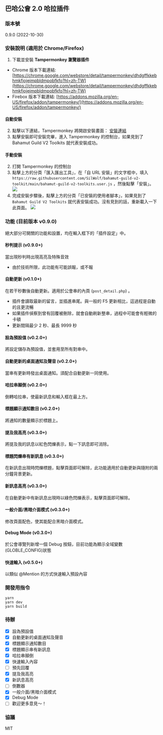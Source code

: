 ## 巴哈公會 2.0 哈拉插件

### 版本號

0.9.0 (2022-10-30)

### 安裝說明 (適用於 Chrome/Firefox)

1. 下載並安裝 **Tampermonkey 瀏覽器插件**

- Chrome 版本下載連結: [https://chrome.google.com/webstore/detail/tampermonkey/dhdgffkkebhmkfjojejmpbldmpobfkfo?hl=zh-TW](https://chrome.google.com/webstore/detail/tampermonkey/dhdgffkkebhmkfjojejmpbldmpobfkfo?hl=zh-TW)
- Firebox 版本下載連結: [https://addons.mozilla.org/en-US/firefox/addon/tampermonkey/](https://addons.mozilla.org/en-US/firefox/addon/tampermonkey/)

#### 自動安裝

2. 點擊以下連結，Tampermonkey 將開啟安裝畫面： [安裝連結](https://raw.githubusercontent.com/SilWolf/bahamut-guild-v2-toolkit/main/dist/bahamut-guild-v2-toolkit.user.js)
3. 點擊安裝即可安裝完畢，進入 Tampermonkey 的控制台，如果見到了 Bahamut Guild V2 Toolkits 就代表安裝成功。

#### 手動安裝

2. 打開 Tampermonkey 的控制台
3. 點擊上方的分頁「匯入匯出工具」，在「自 URL 安裝」的文字框中，填入 `https://raw.githubusercontent.com/SilWolf/bahamut-guild-v2-toolkit/main/bahamut-guild-v2-toolkits.user.js` ，然後點擊「安裝」。
   ![](https://i.imgur.com/GXLzzkp.png)
4. 完成安裝步驟後，點擊上方的分頁「已安裝的使用者腳本」，如果見到了 `Bahamut Guild V2 Toolkits` 就代表安裝成功。沒有見到的話，重新載入一下此頁面。
   ![](https://i.imgur.com/LP5dQid.png)

### 功能 (目前版本 v0.9.0)

絕大部分可開關的功能和設置，均在輸入框下的「插件設定」中。

#### 秒判提示 (v0.9.0+)

當出現秒判時出現高亮及特殊音效

- 由於技術所限，此功能有可能誤報，或不報

#### 自動更新 (v0.1.0+)

在若干秒數後自動更新。適用於公會串的內頁 (`post_detail.php`) 。

- 插件會讀取最新的留言，並插進串尾。與一般的 F5 更新相比，這過程是自動的且更流暢
- 如果插件偵察到曾有回覆被刪除，就會自動刷新整串，過程中可能會有輕微的卡頓
- 更新間隔最少 2 秒、最長 9999 秒

#### 設為預設值 (v0.2.0+)

將設定儲存為預設值，並套用至所有對串中。

#### 自動更新的桌面通知及聲音 (v0.2.0+)

當串有更新時發出桌面通知。須配合自動更新一同使用。

#### 哈拉串顛倒 (v0.2.0+)

倒轉哈拉串，使最新訊息和輸入框在最上方。

#### 標題顯示通知數目 (v0.2.0+)

將通知的數量顯示於標題上。

#### 提及我高亮 (v0.3.0+)

將提及我的訊息以紅色閃爍表示，點一下訊息即可消除。

#### 標題閃爍串有新訊息 (v0.3.0+)

在新訊息出現時閃爍標題，點擊頁面即可解除，此功能適用於自動更新與隨附的兩分鐘背景更新。

#### 新訊息高亮 (v0.3.0+)

在自動更新中有新訊息出現時以綠色閃爍表示，點擊頁面即可解除。

#### 一般介面/黑暗介面模式 (v0.3.0+)

修改頁面配色，使其能配合黑暗介面模式。

#### Debug Mode (v0.3.0+)

於公會導覽列新增一個 Debug 按鈕，目前功能為顯示全域變數(GLOBLE_CONFIG)狀態

#### 快速輸入 (v0.5.0+)

以類似 @Mention 的方式快速輸入預設內容

### 開發用指令

```
yarn
yarn dev
yarn build
```

### 待辦

- [x] 設為預設值
- [x] 自動更新的桌面通知及聲音
- [x] 標題顯示通知數目
- [x] 標題顯示串有新訊息
- [x] 哈拉串顛倒
- [x] 快速輸入內容
- [ ] 預先回覆
- [x] 提及我高亮
- [x] 新訊息高亮
- [ ] 倒數器
- [x] 一般介面/黑暗介面模式
- [x] Debug Mode
- [ ] 歡迎更多意見～！

### 協議

MIT
